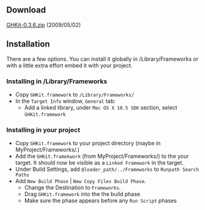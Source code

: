 ## Download

[GHKit-0.3.6.zip](https://rel.me.s3.amazonaws.com/gh-kit/GHKit-0.3.6.zip) (2009/05/02)

## Installation

There are a few options. You can install it globally in /Library/Frameworks or with a little extra effort embed it with your project.

### Installing in /Library/Frameworks

- Copy `GHKit.framework` to `/Library/Frameworks/`
- In the `Target Info` window, `General` tab:
	- Add a linked library, under `Mac OS X 10.5 SDK` section, select `GHKit.framework`

### Installing in your project

- Copy `GHKit.framework` to your project directory (maybe in MyProject/Frameworks/.)
- Add the `GHKit.framekwork` (from MyProject/Frameworks/) to the your target. It should now be visible as a `Linked Framework` in the target. 
- Under Build Settings, add `@loader_path/../Frameworks` to `Runpath Search Paths`
- Add `New Build Phase` | `New Copy Files Build Phase`. 
	- Change the Destination to `Frameworks`.
	- Drag `GHKit.framework` into the the build phase
	- Make sure the phase appears before any `Run Script` phases 
